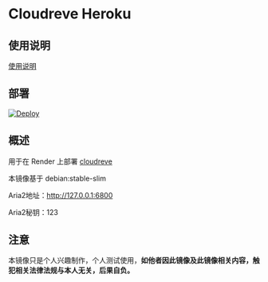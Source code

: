# Cloudreve Heroku

## 使用说明
[使用说明](https://www.itansuo.info/444)

## 部署

[![Deploy](https://render.com/images/deploy-to-render-button.svg)](https://render.com/deploy)

## 概述

用于在 Render 上部署 [cloudreve](https://cloudreve.org/)

本镜像基于 debian:stable-slim

Aria2地址：http://127.0.0.1:6800

Aria2秘钥：123

## 注意

本镜像只是个人兴趣制作，个人测试使用，**如他者因此镜像及此镜像相关内容，触犯相关法律法规与本人无关，后果自负。**
